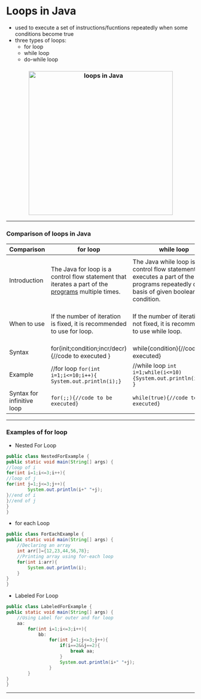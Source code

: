 # Loops in Java 
- used to execute a set of instructions/fucntions repeatedly when some conditions become true
- three types of loops:
  - for loop 
  - while loop
  - do-while loop
 
 <h3 align="center">
    <img src="https://javatpoint.com/images/java-loops.png" alt="loops in Java" height="385px">
</h3>

---
### Comparison of loops in Java

| Comparison                 | for loop                                                                                                                                       | while loop                                                                                                                               | do while loop                                                                                                                                                             |
| -------------------------- | ---------------------------------------------------------------------------------------------------------------------------------------------- | ---------------------------------------------------------------------------------------------------------------------------------------- | ------------------------------------------------------------------------------------------------------------------------------------------------------------------------- |
|  |
| Introduction               | The Java for loop is a control flow statement that iterates a part of the [programs](https://www.javatpoint.com/java-programs) multiple times. | The Java while loop is a control flow statement that executes a part of the programs repeatedly on the basis of given boolean condition. | The Java do while loop is a control flow statement that executes a part of the programs at least once and the further execution depends upon the given boolean condition. |
| When to use                | If the number of iteration is fixed, it is recommended to use for loop.                                                                        | If the number of iteration is not fixed, it is recommended to use while loop.                                                            | If the number of iteration is not fixed and you must have to execute the loop at least once, it is recommended to use the do-while loop.                                  |
| Syntax                     | for(init;condition;incr/decr){//code to executed }                                                                                  |  while(condition){//code to be executed}                                                                                             | do{//code to be executed}while(condition);                                                                                                                          |
| Example                    | //for loop  `for(int i=1;i<=10;i++){ System.out.println(i);}`                                                                              | //while loop  `int i=1;while(i<=10){System.out.println(i);i++; }`                                                             | //do-while loop  `int i=1;do{System.out.println(i);i++; }while(i<=10);`                                                                                         |
| Syntax for infinitive loop | `for(;;){//code to be executed}`                                                                                                        | `while(true){//code to be executed}`    |                                                                                            `do{//code to be executed}while(true);`                                                                                                           | 

---
### Examples of for loop
- Nested For Loop
```java 
public class NestedForExample {  
public static void main(String[] args) {  
//loop of i  
for(int i=1;i<=3;i++){  
//loop of j  
for(int j=1;j<=3;j++){  
        System.out.println(i+" "+j);  
}//end of i  
}//end of j  
}  
}  
```
- for each Loop
```java 
public class ForEachExample {  
public static void main(String[] args) {  
    //Declaring an array  
    int arr[]={12,23,44,56,78};  
    //Printing array using for-each loop  
    for(int i:arr){  
        System.out.println(i);  
    }  
}  
}  
```
- Labeled For Loop
```java 
public class LabeledForExample {  
public static void main(String[] args) {  
    //Using Label for outer and for loop  
    aa:  
        for(int i=1;i<=3;i++){  
            bb:  
                for(int j=1;j<=3;j++){  
                    if(i==2&&j==2){  
                        break aa;  
                    }  
                    System.out.println(i+" "+j);  
                }  
        }  
}  
}  
```
----
